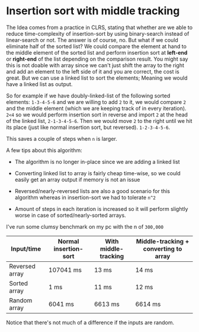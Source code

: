 # Insertion sort with middle tracking

The Idea comes from a practice in CLRS, stating that whether are we able to reduce time-complexity of insertion-sort by using binary-search instead of linear-search or not. The answer is of course, no.
But what if we could eliminate half of the sorted list? We could compare the element at hand to the middle element of the sorted list and perform insertion sort at **left-end** or **right-end** of the list depending on the comparison result. You might say this is not doable with array since we can't just shift the array to the right and add an element to the left side of it and you are correct, the cost is great. But we can use a linked list to sort the elements; Meaning we would have a linked list as output.

So for example if we have doubly-linked-list of the following sorted elements: `1-3-4-5-6` and we are willing to add `2` to it, we would compare `2` and the middle element (which we are keeping track of in every iteration). `2<4` so we would perform insertion sort in reverse and import `2` at the head of the linked list, `2-1-3-4-5-6`. Then we would move `2` to the right until we hit its place (just like normal insertion sort, but reversed). `1-2-3-4-5-6`.

This saves a couple of steps when `n` is larger.

A few tips about this algorithm:

- The algorithm is no longer in-place since we are adding a linked list

- Converting linked list to array is fairly cheap time-wise, so we could easily get an array output if memory is not an issue

- Reversed/nearly-reversed lists are also a good scenario for this algorithm whereas in insertion-sort we had to tolerate `n^2`

- Amount of steps in each iteration is increased so it will perform slightly worse in case of sorted/nearly-sorted arrays.

I've run some clumsy benchmark on my pc with the n of `300,000`

| Input/time     | Normal insertion-sort | With middle-tracking | Middle-tracking + converting to array |
| -------------- | --------------------- | -------------------- | ------------------------------------- |
| Reversed array | 107041 ms             | 13 ms                | 14 ms                                 |
| Sorted array   | 1 ms                  | 11 ms                | 12 ms                                 |
| Random array   | 6041 ms               | 6613 ms              | 6614 ms                               |

Notice that there's not much of a difference if the inputs are random.
